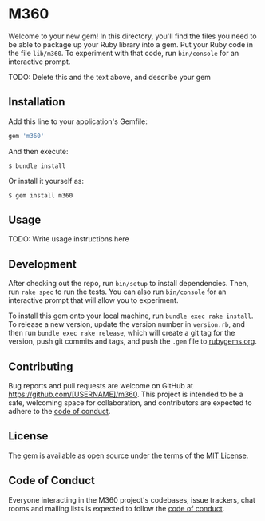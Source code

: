 # M360

Welcome to your new gem! In this directory, you'll find the files you need to be able to package up your Ruby library into a gem. Put your Ruby code in the file `lib/m360`. To experiment with that code, run `bin/console` for an interactive prompt.

TODO: Delete this and the text above, and describe your gem

## Installation

Add this line to your application's Gemfile:

```ruby
gem 'm360'
```

And then execute:

    $ bundle install

Or install it yourself as:

    $ gem install m360

## Usage

TODO: Write usage instructions here

## Development

After checking out the repo, run `bin/setup` to install dependencies. Then, run `rake spec` to run the tests. You can also run `bin/console` for an interactive prompt that will allow you to experiment.

To install this gem onto your local machine, run `bundle exec rake install`. To release a new version, update the version number in `version.rb`, and then run `bundle exec rake release`, which will create a git tag for the version, push git commits and tags, and push the `.gem` file to [rubygems.org](https://rubygems.org).

## Contributing

Bug reports and pull requests are welcome on GitHub at https://github.com/[USERNAME]/m360. This project is intended to be a safe, welcoming space for collaboration, and contributors are expected to adhere to the [code of conduct](https://github.com/[USERNAME]/m360/blob/master/CODE_OF_CONDUCT.md).


## License

The gem is available as open source under the terms of the [MIT License](https://opensource.org/licenses/MIT).

## Code of Conduct

Everyone interacting in the M360 project's codebases, issue trackers, chat rooms and mailing lists is expected to follow the [code of conduct](https://github.com/[USERNAME]/m360/blob/master/CODE_OF_CONDUCT.md).
